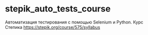 # stepik_auto_tests_course
Автоматизация тестирования с помощью Selenium и Python. Курс Степика
https://stepik.org/course/575/syllabus
